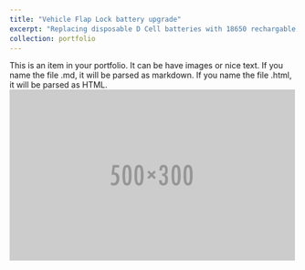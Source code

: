 ```yaml
---
title: "Vehicle Flap Lock battery upgrade"
excerpt: "Replacing disposable D Cell batteries with 18650 rechargable cell in a custom enclosure<br/><img src='/images/500x300.png'>"
collection: portfolio
---
```


This is an item in your portfolio. It can be have images or nice text. If you name the file .md, it will be parsed as markdown. If you name the file .html, it will be parsed as HTML. 
<img src='/images/500x300.png'>
